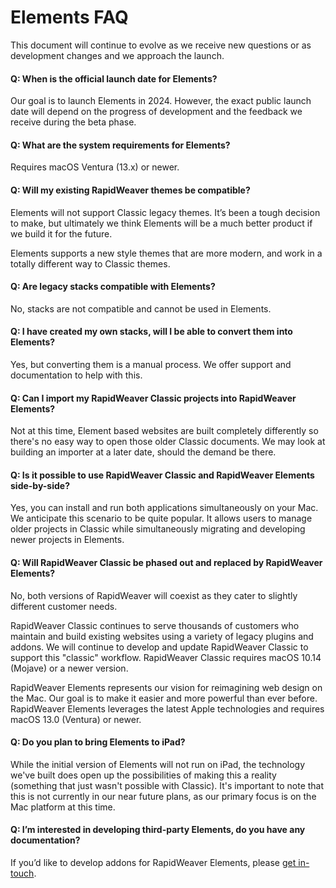 # Elements FAQ

This document will continue to evolve as we receive new questions or as development changes and we approach the launch.

#### Q: When is the official launch date for Elements?

Our goal is to launch Elements in 2024. However, the exact public launch date will depend on the progress of development and the feedback we receive during the beta phase.

#### Q: What are the system requirements for Elements?

Requires macOS Ventura (13.x) or newer.

#### Q: Will my existing RapidWeaver themes be compatible?

Elements will not support Classic legacy themes. It’s been a tough decision to make, but ultimately we think Elements will be a much better product if we build it for the future.

Elements supports a new style themes that are more modern, and work in a totally different way to Classic themes.

#### Q: Are legacy stacks compatible with Elements?

No, stacks are not compatible and cannot be used in Elements.

#### Q: I have created my own stacks, will I be able to convert them into Elements?

Yes, but converting them is a manual process. We offer support and documentation to help with this.

#### Q: Can I import my RapidWeaver Classic projects into RapidWeaver Elements?

Not at this time, Element based websites are built completely differently so there's no easy way to open those older Classic documents. We may look at building an importer at a later date, should the demand be there.

#### Q: Is it possible to use RapidWeaver Classic and RapidWeaver Elements side-by-side?

Yes, you can install and run both applications simultaneously on your Mac. We anticipate this scenario to be quite popular. It allows users to manage older projects in Classic while simultaneously migrating and developing newer projects in Elements.

#### Q: Will RapidWeaver Classic be phased out and replaced by RapidWeaver Elements?

No, both versions of RapidWeaver will coexist as they cater to slightly different customer needs.

RapidWeaver Classic continues to serve thousands of customers who maintain and build existing websites using a variety of legacy plugins and addons. We will continue to develop and update RapidWeaver Classic to support this "classic" workflow. RapidWeaver Classic requires macOS 10.14 (Mojave) or a newer version.

RapidWeaver Elements represents our vision for reimagining web design on the Mac. Our goal is to make it easier and more powerful than ever before. RapidWeaver Elements leverages the latest Apple technologies and requires macOS 13.0 (Ventura) or newer.

#### Q: Do you plan to bring Elements to iPad?

While the initial version of Elements will not run on iPad, the technology we've built does open up the possibilities of making this a reality (something that just wasn't possible with Classic). It's important to note that this is not currently in our near future plans, as our primary focus is on the Mac platform at this time.

#### Q: I’m interested in developing third-party Elements, do you have any documentation?

If you’d like to develop addons for RapidWeaver Elements, please [get in-touch](mailto:dan@realmacsoftware.com).

